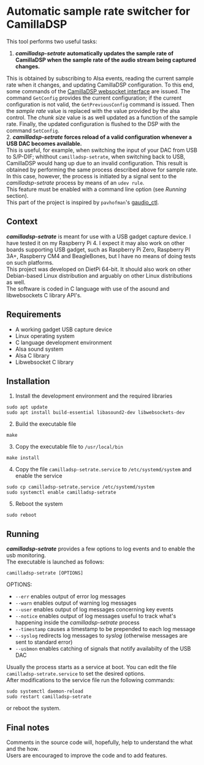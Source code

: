 # Automatic sample rate switcher for CamillaDSP
This tool performs two useful tasks:
1. **_camilladsp-setrate_ automatically updates the sample rate of CamillaDSP when the sample rate of the audio stream being captured changes.**

This is obtained by subscribing to Alsa events, reading the current sample rate when it changes, and updating CamillaDSP configuration. To this end, some commands of the [CamillaDSP websocket interface]( https://github.com/HEnquist/camilladsp/blob/master/websocket.md) are issued. The command `GetConfig` provides the current configuration; if the current configuration is not valid, the `GetPreviousConfig` command is issued. Then the _sample rate_ value is replaced with the value provided by the alsa control. The _chunk size_ value is as well updated as a function of the sample rate.  Finally, the updated configuration is flushed to the DSP with the command `SetConfig`.  
2. **_camilladsp-setrate_ forces reload of a valid configuration whenever a USB DAC becomes available.**  
This is useful, for example, when switching the input of your DAC from USB to S/P-DIF; whithout `camilladsp-setrate`, when switching back to USB, CamillaDSP would hang up due to an invalid configuration. This result is obtained by performing the same process described above for sample rate. In this case, however, the process is initiated by a signal sent to the _camilladsp-setrate_ process by means of an `udev rule`.  
This feature must be enabled with a command line option (see _Running_ section).  
This part of the project is inspired by `pavhofman`'s [gaudio_ctl](https://github.com/pavhofman/gaudio_ctl).  
## Context
**_camilladsp-setrate_** is meant for use with a USB gadget capture device. I have tested it on my Raspberry Pi 4. I expect it may also work on other boards supporting USB gadget, such as Raspberry Pi Zero, Raspberry PI 3A+, Raspberry CM4 and BeagleBones, but I have no means of doing tests on such platforms.  
This project was developed on DietPi 64-bit. It should also work on other Debian-based Linux distribution and arguably on other Linux distributions as well.  
The software is coded in C language with use of the asound and libwebsockets C library API's.
## Requirements
- A working gadget USB capture device
- Linux operating system
- C language development environment
- Alsa sound system
- Alsa C library
- Libwebsocket C library
## Installation
1. Install the development environment and the required libraries
```
sudo apt update  
sudo apt install build-essential libasound2-dev libwebsockets-dev
```
2. Build the executable file
```
make
```
3. Copy the executable file to `/usr/local/bin`
```
make install
```
4. Copy the file `camilladsp-setrate.service` to `/etc/systemd/system` and enable the service
```
sudo cp camilladsp-setrate.service /etc/systemd/system
sudo systemctl enable camilladsp-setrate
```
5. Reboot the system
```
sudo reboot
```
## Running
**_camilladsp-setrate_** provides a few options to log events and to enable the usb monitoring.  
The executable is launched as follows:  
```
camilladsp-setrate [OPTIONS]
```
OPTIONS:  
- `--err`       enables output of error log messages
- `--warn`      enables output of warning log messages
- `--user`      enables output of log messages concerning key events
- `--notice`    enables output of log messages useful to track what's happening inside the _camilladsp-setrate_ process
- `--timestamp` causes a timestamp to be prepended to each log message
- `--syslog`    redirects log messages to _syslog_ (otherwise messages are sent to standard error)
- `--usbmon`    enables catching of signals that notify availabilty of the USB DAC
  
Usually the process starts as a service at boot. You can edit the file `camilladsp-setrate.service` to set the desired options.  
After modifications to the service file run the following commands:
```
sudo systemctl daemon-reload
sudo restart camilladsp-setrate
```
or reboot the system.
## Final notes
Comments in the source code will, hopefully, help to understand the what and the how.  
Users are encouraged to improve the code and to add features.
  
